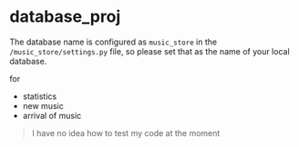 # database_proj

The database name is configured as `music_store` in the `/music_store/settings.py` file, so please set that as the name of your local database.

for
* statistics
* new music
* arrival of music

>I have no idea how to test my code at the moment
